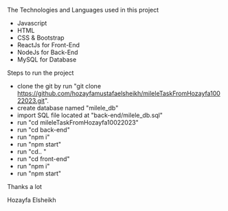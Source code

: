 The Technologies and Languages used in this project

- Javascript
- HTML
- CSS & Bootstrap
- ReactJs for Front-End
- NodeJs for Back-End
- MySQL for Database

Steps to run the project

- clone the git by run "git clone https://github.com/hozayfamustafaelsheikh/mileleTaskFromHozayfa10022023.git".
- create database named "milele_db"
- import SQL file located at "back-end/milele_db.sql"
- run "cd mileleTaskFromHozayfa10022023"
- run "cd back-end"
- run "npm i"
- run "npm start"
- run "cd.. "
- run "cd front-end"
- run "npm i"
- run "npm start"


Thanks a lot

Hozayfa Elsheikh